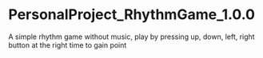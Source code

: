 # PersonalProject_RhythmGame_1.0.0
 A simple rhythm game without music, play by pressing up, down, left, right button at the right time to gain point
